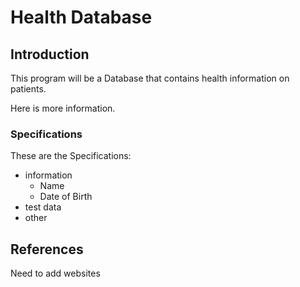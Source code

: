 # Health Database

## Introduction
This program will be a Database that contains health information on patients.

Here is more information.

### Specifications
These are the Specifications:
* information
  + Name
  + Date of Birth
* test data
* other

## References
Need to add websites
